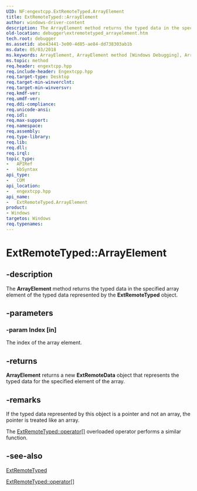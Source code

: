 ```yaml
---
UID: NF:engextcpp.ExtRemoteTyped.ArrayElement
title: ExtRemoteTyped::ArrayElement
author: windows-driver-content
description: The ArrayElement method returns the typed data in the specified array element of the typed data represented by the ExtRemoteTyped object.
old-location: debugger\extremotetyped_arrayelement.htm
tech.root: debugger
ms.assetid: abe43441-3e00-4d85-ae84-dd738303ab1b
ms.date: 05/03/2018
ms.keywords: ArrayElement, ArrayElement method [Windows Debugging], ArrayElement method [Windows Debugging],ExtRemoteTyped interface, EngExtCpp_Ref_086fc0ab-cf63-4079-86d4-552dd2a1593d.xml, ExtRemoteTyped interface [Windows Debugging],ArrayElement method, ExtRemoteTyped.ArrayElement, ExtRemoteTyped::ArrayElement, debugger.extremotetyped_arrayelement
ms.topic: method
req.header: engextcpp.hpp
req.include-header: Engextcpp.hpp
req.target-type: Desktop
req.target-min-winverclnt: 
req.target-min-winversvr: 
req.kmdf-ver: 
req.umdf-ver: 
req.ddi-compliance: 
req.unicode-ansi: 
req.idl: 
req.max-support: 
req.namespace: 
req.assembly: 
req.type-library: 
req.lib: 
req.dll: 
req.irql: 
topic_type:
-	APIRef
-	kbSyntax
api_type:
-	COM
api_location:
-	engextcpp.hpp
api_name:
-	ExtRemoteTyped.ArrayElement
product:
- Windows
targetos: Windows
req.typenames: 
---
```


# ExtRemoteTyped::ArrayElement


## -description


The <b>ArrayElement</b> method returns the typed data in the specified array element of the typed data represented by the <b>ExtRemoteTyped</b> object.


## -parameters




### -param Index [in]

The index of the array element.


## -returns



<b>ArrayElement</b> returns a new <b>ExtRemoteData</b> object that represents the typed data for the specified element of the array.




## -remarks



If the typed data represented by this object is a pointer and not an array, the pointer is treated like an array.

The <a href="https://msdn.microsoft.com/f7a63a6a-24fa-4c93-ac2e-c44f7984a2c8">ExtRemoteTyped::operator[]</a> overloaded operator performs a similar function.




## -see-also




<a href="https://msdn.microsoft.com/library/windows/hardware/ff544162">ExtRemoteTyped</a>



<a href="https://msdn.microsoft.com/f7a63a6a-24fa-4c93-ac2e-c44f7984a2c8">ExtRemoteTyped::operator[]</a>
 

 

